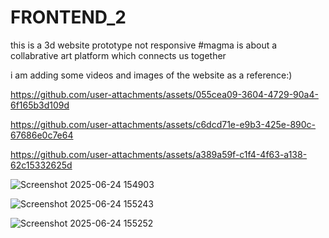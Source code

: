 # FRONTEND_2
this is a 3d website prototype not responsive
#magma is about a collabrative art platform which connects us together


i am adding some videos and images of the website as a reference:)

https://github.com/user-attachments/assets/055cea09-3604-4729-90a4-6f165b3d109d

https://github.com/user-attachments/assets/c6dcd71e-e9b3-425e-890c-67686e0c7e64

https://github.com/user-attachments/assets/a389a59f-c1f4-4f63-a138-62c15332625d

![Screenshot 2025-06-24 154903](https://github.com/user-attachments/assets/167bf758-4c15-4697-9c44-f5283333c63c)

![Screenshot 2025-06-24 155243](https://github.com/user-attachments/assets/4a823991-89f4-4ac8-853b-ef73054285d1)

![Screenshot 2025-06-24 155252](https://github.com/user-attachments/assets/179b5a57-6644-4843-978e-ff5814d638bd)
